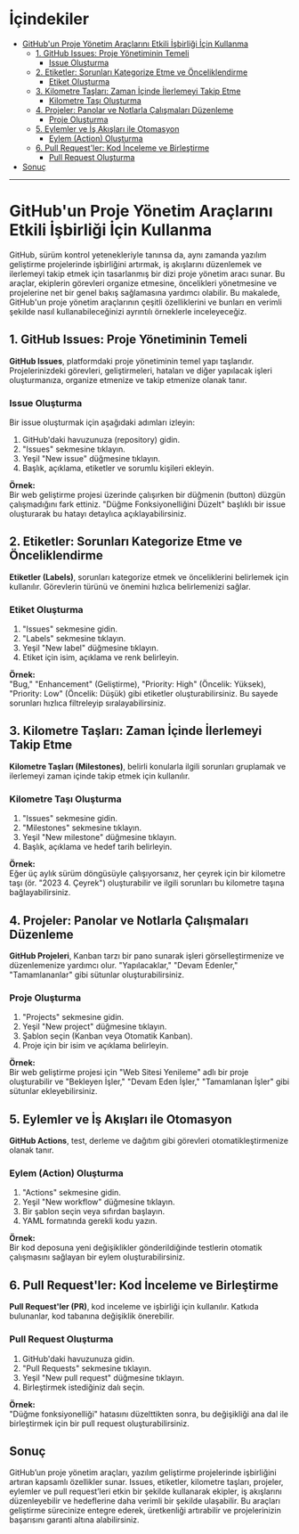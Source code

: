 # İçindekiler

- [GitHub'un Proje Yönetim Araçlarını Etkili İşbirliği İçin Kullanma](#githubun-proje-yonetim-araclarini-etkili-isbirligi-icin-kullanma)  
  - [1. GitHub Issues: Proje Yönetiminin Temeli](#1-github-issues-proje-yonetiminin-temeli)  
    - [Issue Oluşturma](#issue-olusturma)  
  - [2. Etiketler: Sorunları Kategorize Etme ve Önceliklendirme](#2-etiketler-sorunlari-kategorize-etme-ve-onceliklendirme)  
    - [Etiket Oluşturma](#etiket-olusturma)  
  - [3. Kilometre Taşları: Zaman İçinde İlerlemeyi Takip Etme](#3-kilometre-taslari-zaman-icinde-ilerlemeyi-takip-etme)  
    - [Kilometre Taşı Oluşturma](#kilometre-tasi-olusturma)  
  - [4. Projeler: Panolar ve Notlarla Çalışmaları Düzenleme](#4-projeler-panolar-ve-notlarla-calismalari-duzenleme)  
    - [Proje Oluşturma](#proje-olusturma)  
  - [5. Eylemler ve İş Akışları ile Otomasyon](#5-eylemler-ve-is-akislari-ile-otomasyon)  
    - [Eylem (Action) Oluşturma](#eylem-action-olusturma)  
  - [6. Pull Request'ler: Kod İnceleme ve Birleştirme](#6-pull-requestler-kod-inceleme-ve-birlestirme)  
    - [Pull Request Oluşturma](#pull-request-olusturma)  
- [Sonuç](#sonuc)  

---

# GitHub'un Proje Yönetim Araçlarını Etkili İşbirliği İçin Kullanma  

GitHub, sürüm kontrol yetenekleriyle tanınsa da, aynı zamanda yazılım geliştirme projelerinde işbirliğini artırmak, iş akışlarını düzenlemek ve ilerlemeyi takip etmek için tasarlanmış bir dizi proje yönetim aracı sunar. Bu araçlar, ekiplerin görevleri organize etmesine, öncelikleri yönetmesine ve projelerine net bir genel bakış sağlamasına yardımcı olabilir. Bu makalede, GitHub'un proje yönetim araçlarının çeşitli özelliklerini ve bunları en verimli şekilde nasıl kullanabileceğinizi ayrıntılı örneklerle inceleyeceğiz.  

## 1. **GitHub Issues: Proje Yönetiminin Temeli**  

**GitHub Issues**, platformdaki proje yönetiminin temel yapı taşlarıdır. Projelerinizdeki görevleri, geliştirmeleri, hataları ve diğer yapılacak işleri oluşturmanıza, organize etmenize ve takip etmenize olanak tanır.  

### Issue Oluşturma  

Bir issue oluşturmak için aşağıdaki adımları izleyin:  

1. GitHub'daki havuzunuza (repository) gidin.  
2. "Issues" sekmesine tıklayın.  
3. Yeşil "New issue" düğmesine tıklayın.  
4. Başlık, açıklama, etiketler ve sorumlu kişileri ekleyin.  

**Örnek:**  
Bir web geliştirme projesi üzerinde çalışırken bir düğmenin (button) düzgün çalışmadığını fark ettiniz. "Düğme Fonksiyonelliğini Düzelt" başlıklı bir issue oluşturarak bu hatayı detaylıca açıklayabilirsiniz.  

## 2. **Etiketler: Sorunları Kategorize Etme ve Önceliklendirme**  

**Etiketler (Labels)**, sorunları kategorize etmek ve önceliklerini belirlemek için kullanılır. Görevlerin türünü ve önemini hızlıca belirlemenizi sağlar.  

### Etiket Oluşturma  

1. "Issues" sekmesine gidin.  
2. "Labels" sekmesine tıklayın.  
3. Yeşil "New label" düğmesine tıklayın.  
4. Etiket için isim, açıklama ve renk belirleyin.  

**Örnek:**  
"Bug," "Enhancement" (Geliştirme), "Priority: High" (Öncelik: Yüksek), "Priority: Low" (Öncelik: Düşük) gibi etiketler oluşturabilirsiniz. Bu sayede sorunları hızlıca filtreleyip sıralayabilirsiniz.  

## 3. **Kilometre Taşları: Zaman İçinde İlerlemeyi Takip Etme**  

**Kilometre Taşları (Milestones)**, belirli konularla ilgili sorunları gruplamak ve ilerlemeyi zaman içinde takip etmek için kullanılır.  

### Kilometre Taşı Oluşturma  

1. "Issues" sekmesine gidin.  
2. "Milestones" sekmesine tıklayın.  
3. Yeşil "New milestone" düğmesine tıklayın.  
4. Başlık, açıklama ve hedef tarih belirleyin.  

**Örnek:**  
Eğer üç aylık sürüm döngüsüyle çalışıyorsanız, her çeyrek için bir kilometre taşı (ör. "2023 4. Çeyrek") oluşturabilir ve ilgili sorunları bu kilometre taşına bağlayabilirsiniz.  

## 4. **Projeler: Panolar ve Notlarla Çalışmaları Düzenleme**  

**GitHub Projeleri**, Kanban tarzı bir pano sunarak işleri görselleştirmenize ve düzenlemenize yardımcı olur. "Yapılacaklar," "Devam Edenler," "Tamamlananlar" gibi sütunlar oluşturabilirsiniz.  

### Proje Oluşturma  

1. "Projects" sekmesine gidin.  
2. Yeşil "New project" düğmesine tıklayın.  
3. Şablon seçin (Kanban veya Otomatik Kanban).  
4. Proje için bir isim ve açıklama belirleyin.  

**Örnek:**  
Bir web geliştirme projesi için "Web Sitesi Yenileme" adlı bir proje oluşturabilir ve "Bekleyen İşler," "Devam Eden İşler," "Tamamlanan İşler" gibi sütunlar ekleyebilirsiniz.  

## 5. **Eylemler ve İş Akışları ile Otomasyon**  

**GitHub Actions**, test, derleme ve dağıtım gibi görevleri otomatikleştirmenize olanak tanır.  

### Eylem (Action) Oluşturma  

1. "Actions" sekmesine gidin.  
2. Yeşil "New workflow" düğmesine tıklayın.  
3. Bir şablon seçin veya sıfırdan başlayın.  
4. YAML formatında gerekli kodu yazın.  

**Örnek:**  
Bir kod deposuna yeni değişiklikler gönderildiğinde testlerin otomatik çalışmasını sağlayan bir eylem oluşturabilirsiniz.  

## 6. **Pull Request'ler: Kod İnceleme ve Birleştirme**  

**Pull Request'ler (PR)**, kod inceleme ve işbirliği için kullanılır. Katkıda bulunanlar, kod tabanına değişiklik önerebilir.  

### Pull Request Oluşturma  

1. GitHub'daki havuzunuza gidin.  
2. "Pull Requests" sekmesine tıklayın.  
3. Yeşil "New pull request" düğmesine tıklayın.  
4. Birleştirmek istediğiniz dalı seçin.  

**Örnek:**  
"Düğme fonksiyonelliği" hatasını düzelttikten sonra, bu değişikliği ana dal ile birleştirmek için bir pull request oluşturabilirsiniz.  

## Sonuç  

GitHub’un proje yönetim araçları, yazılım geliştirme projelerinde işbirliğini artıran kapsamlı özellikler sunar. Issues, etiketler, kilometre taşları, projeler, eylemler ve pull request’leri etkin bir şekilde kullanarak ekipler, iş akışlarını düzenleyebilir ve hedeflerine daha verimli bir şekilde ulaşabilir. Bu araçları geliştirme sürecinize entegre ederek, üretkenliği artırabilir ve projelerinizin başarısını garanti altına alabilirsiniz.